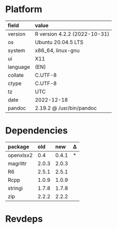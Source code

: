 # Platform

|field    |value                        |
|:--------|:----------------------------|
|version  |R version 4.2.2 (2022-10-31) |
|os       |Ubuntu 20.04.5 LTS           |
|system   |x86_64, linux-gnu            |
|ui       |X11                          |
|language |(EN)                         |
|collate  |C.UTF-8                      |
|ctype    |C.UTF-8                      |
|tz       |UTC                          |
|date     |2022-12-18                   |
|pandoc   |2.19.2 @ /usr/bin/pandoc     |

# Dependencies

|package   |old   |new   |Δ  |
|:---------|:-----|:-----|:--|
|openxlsx2 |0.4   |0.4.1 |*  |
|magrittr  |2.0.3 |2.0.3 |   |
|R6        |2.5.1 |2.5.1 |   |
|Rcpp      |1.0.9 |1.0.9 |   |
|stringi   |1.7.8 |1.7.8 |   |
|zip       |2.2.2 |2.2.2 |   |

# Revdeps

